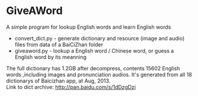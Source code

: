 GiveAWord
=========

A simple program for lookup English words and learn English words

 - convert_dict.py - generate dictionary and resource (image and audio) files from data of a BaiCiZhan folder
 - giveaword.py    - lookup a English word / Chinese word, or guess a English word by its meanning

The full dictionary has 1.2GB after decompress, contents 15602 English words ,including images and pronunciation audios.  It's generated from all 18 dictionarys of Baicizhan app, at Aug, 2013. <br>
Link to dict archive: http://pan.baidu.com/s/1dDzgDzj
